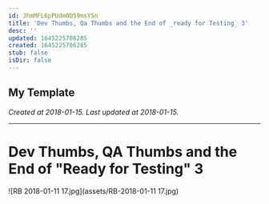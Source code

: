 ```yaml
---
id: JhmMFL6pPUdm0D59msYSn
title: 'Dev Thumbs, Qa Thumbs and the End of _ready for Testing_ 3'
desc: ''
updated: 1645225706285
created: 1645225706285
stub: false
isDir: false
---
```

My Template
---

_Created at 2018-01-15._
_Last updated at 2018-01-15._




---

# Dev Thumbs, QA Thumbs and the End of "Ready for Testing" 3


![RB 2018-01-11 17.jpg](assets/RB-2018-01-11 17.jpg)

